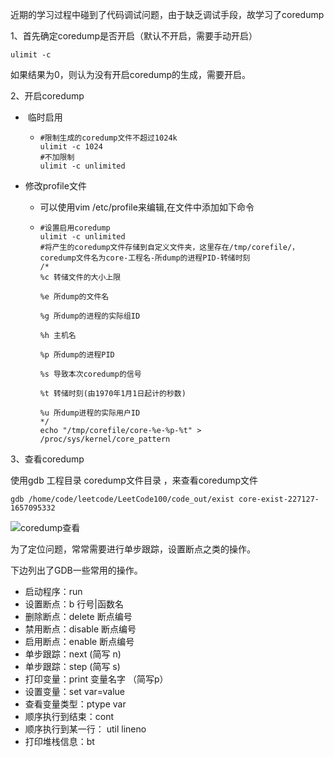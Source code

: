 近期的学习过程中碰到了代码调试问题，由于缺乏调试手段，故学习了coredump

1、首先确定coredump是否开启（默认不开启，需要手动开启）

```shell
ulimit -c
```

如果结果为0，则认为没有开启coredump的生成，需要开启。

2、开启coredump

- ​	临时启用

  - ```shell
    #限制生成的coredump文件不超过1024k
    ulimit -c 1024
    #不加限制
    ulimit -c unlimited
    ```


- 修改profile文件

  - 可以使用vim /etc/profile来编辑,在文件中添加如下命令

  - ```shell
    #设置启用coredump
    ulimit -c unlimited
    #将产生的coredump文件存储到自定义文件夹，这里存在/tmp/corefile/，coredump文件名为core-工程名-所dump的进程PID-转储时刻
    /*
    %c 转储文件的大小上限

    %e 所dump的文件名

    %g 所dump的进程的实际组ID

    %h 主机名

    %p 所dump的进程PID

    %s 导致本次coredump的信号

    %t 转储时刻(由1970年1月1日起计的秒数)

    %u 所dump进程的实际用户ID
    */
    echo "/tmp/corefile/core-%e-%p-%t" > /proc/sys/kernel/core_pattern
    ```

3、查看coredump

使用gdb 工程目录 coredump文件目录 ，来查看coredump文件

```shell
gdb /home/code/leetcode/LeetCode100/code_out/exist core-exist-227127-1657095332
```

![coredump查看](/pic/coredump查看.png)

为了定位问题，常常需要进行单步跟踪，设置断点之类的操作。

下边列出了GDB一些常用的操作。

- 启动程序：run
- 设置断点：b 行号|函数名
- 删除断点：delete 断点编号
- 禁用断点：disable 断点编号
- 启用断点：enable 断点编号
- 单步跟踪：next (简写 n)
- 单步跟踪：step (简写 s)
- 打印变量：print 变量名字 （简写p）
- 设置变量：set var=value
- 查看变量类型：ptype var
- 顺序执行到结束：cont
- 顺序执行到某一行： util lineno
- 打印堆栈信息：bt

